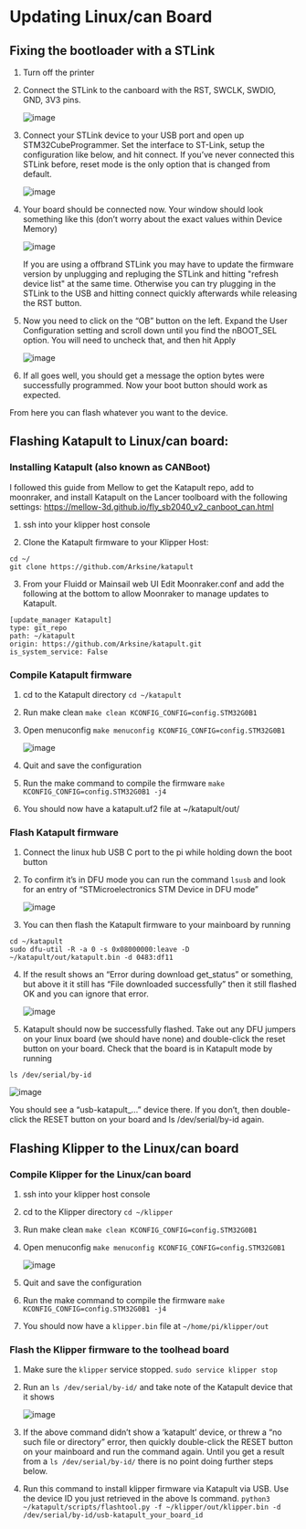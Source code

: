 # Updating Linux/can Board
## Fixing the bootloader with a STLink
1. Turn off the printer
2. Connect the STLink to the canboard with the RST, SWCLK, SWDIO, GND, 3V3 pins.

   ![image](https://github.com/user-attachments/assets/1f58f566-6def-4c90-b827-b453092dc492)

4. Connect your STLink device to your USB port and open up STM32CubeProgrammer. Set the interface to ST-Link, setup the configuration like below, and hit connect. If you’ve never connected this STLink before, reset mode is the only option that is changed from default.

   ![image](https://github.com/user-attachments/assets/c60b00f5-dc76-4c4f-8b78-3704c114cb6d)

5. Your board should be connected now. Your window should look something like this (don’t worry about the exact values within Device Memory)

   ![image](https://github.com/user-attachments/assets/c12e491d-dc5f-4cf3-82d6-40b39e779899)

   If you are using a offbrand STLink you may have to update the firmware version by unplugging and repluging the STLink and hitting "refresh device list" at the same time.
   Otherwise you can try plugging in the STLink to the USB and hitting connect quickly afterwards while releasing the RST button.

7. Now you need to click on the “OB” button on the left. Expand the User Configuration setting and scroll down until you find the nBOOT_SEL option. You will need to uncheck that, and then hit Apply

   ![image](https://github.com/user-attachments/assets/539f569b-fd50-4c8a-9a04-92f2cc4c1d0d)

8. If all goes well, you should get a message the option bytes were successfully programmed. Now your boot button should work as expected.

From here you can flash whatever you want to the device.


## Flashing Katapult to Linux/can board: 
### Installing Katapult (also known as CANBoot)
I followed this guide from Mellow to get the Katapult repo, add to moonraker,  and install Katapult on the Lancer toolboard with the following settings: https://mellow-3d.github.io/fly_sb2040_v2_canboot_can.html
1. ssh into your klipper host console

2. Clone the Katapult firmware to your Klipper Host:
```
cd ~/
git clone https://github.com/Arksine/katapult
```
3. From your Fluidd or Mainsail web UI Edit Moonraker.conf and add the following at the bottom to allow Moonraker to manage updates to Katapult.
```
[update_manager Katapult]
type: git_repo
path: ~/katapult
origin: https://github.com/Arksine/katapult.git
is_system_service: False
```

### Compile Katapult firmware
1. cd to the Katapult directory
`cd ~/katapult`
2. Run make clean
`make clean KCONFIG_CONFIG=config.STM32G0B1`
3. Open menuconfig
`make menuconfig KCONFIG_CONFIG=config.STM32G0B1`

   ![image](https://github.com/user-attachments/assets/ea79e188-8d16-40bf-9363-9d0fa1086621)

5. Quit and save the configuration
6. Run the make command to compile the firmware
`make KCONFIG_CONFIG=config.STM32G0B1 -j4`
7. You should now have a katapult.uf2 file at ~/katapult/out/

### Flash Katapult firmware
1. Connect the linux hub USB C port to the pi while holding down the boot button

2. To confirm it’s in DFU mode you can run the command `lsusb` and look for an entry of “STMicroelectronics STM Device in DFU mode”

   ![image](https://github.com/user-attachments/assets/4cc16aa0-5f8f-4f65-b938-7eb0a0963a48)

3. You can then flash the Katapult firmware to your mainboard by running

```
cd ~/katapult
sudo dfu-util -R -a 0 -s 0x08000000:leave -D ~/katapult/out/katapult.bin -d 0483:df11
```

4. If the result shows an “Error during download get_status” or something, but above it it still has “File downloaded successfully” then it still flashed OK and you can ignore that error.

   ![image](https://github.com/user-attachments/assets/a2f18ba9-7d60-4f71-ba96-69383dd8a4f2)


5. Katapult should now be successfully flashed. Take out any DFU jumpers on your linux board (we should have none) and double-click the reset button on your board. Check that the board is in Katapult mode by running

`ls /dev/serial/by-id`

![image](https://github.com/user-attachments/assets/78e55ed0-12af-4ad8-bcdc-ac7eda35cffb)

You should see a “usb-katapult_…” device there. If you don’t, then double-click the RESET button on your board and ls /dev/serial/by-id again.



## Flashing Klipper to the Linux/can board
### Compile Klipper for the Linux/can board
1. ssh into your klipper host console
2. cd to the Klipper directory
`cd ~/klipper`
4. Run make clean
`make clean KCONFIG_CONFIG=config.STM32G0B1`
5. Open menuconfig
`make menuconfig KCONFIG_CONFIG=config.STM32G0B1`

   ![image](https://github.com/user-attachments/assets/8475819d-1f1d-4eee-95e2-8c469f9bc967)

7. Quit and save the configuration
8. Run the make command to compile the firmware
`make KCONFIG_CONFIG=config.STM32G0B1 -j4`
6. You should now have a `klipper.bin` file at `~/home/pi/klipper/out`


### Flash the Klipper firmware to the toolhead board
1) Make sure the `klipper` service stopped.
`sudo service klipper stop`
3) Run an `ls /dev/serial/by-id/` and take note of the Katapult device that it shows
   
   ![image](https://github.com/user-attachments/assets/2f5e8d10-dbbf-4e5a-b8b9-51ab143a6940)

5) If the above command didn’t show a ‘katapult’ device, or threw a “no such file or directory” error, then quickly double-click the RESET button on your mainboard and run the command again. Until you get a result from a `ls /dev/serial/by-id/` there is no point doing further steps below.
6) Run this command to install klipper firmware via Katapult via USB. Use the device ID you just retrieved in the above ls command.
`python3 ~/katapult/scripts/flashtool.py -f ~/klipper/out/klipper.bin -d /dev/serial/by-id/usb-katapult_your_board_id`


 
